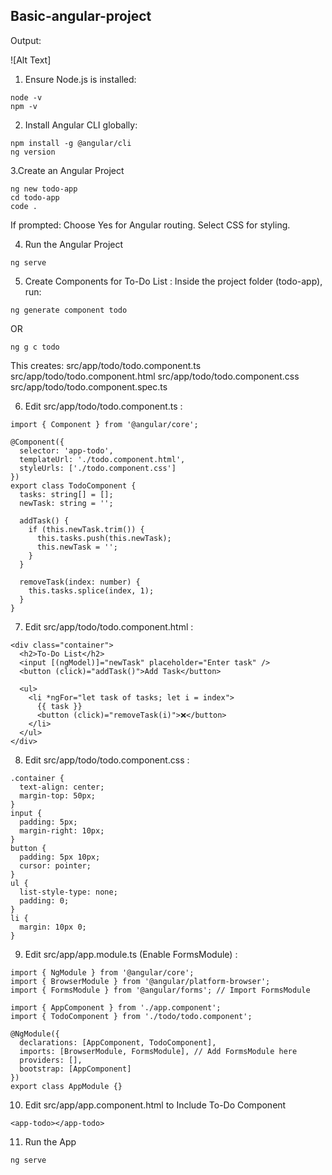 ## Basic-angular-project

Output:

![Alt Text]

1. Ensure Node.js is installed:
```
node -v
npm -v
```
2. Install Angular CLI globally:
```
npm install -g @angular/cli
ng version
```
3.Create an Angular Project
```
ng new todo-app
cd todo-app
code .
```
If prompted:
Choose Yes for Angular routing.
Select CSS for styling.

4. Run the Angular Project
```
ng serve
```

5. Create Components for To-Do List :
Inside the project folder (todo-app), run:
```
ng generate component todo
```
OR
```
ng g c todo
```
This creates:
src/app/todo/todo.component.ts
src/app/todo/todo.component.html
src/app/todo/todo.component.css
src/app/todo/todo.component.spec.ts

6. Edit src/app/todo/todo.component.ts :
```
import { Component } from '@angular/core';

@Component({
  selector: 'app-todo',
  templateUrl: './todo.component.html',
  styleUrls: ['./todo.component.css']
})
export class TodoComponent {
  tasks: string[] = [];
  newTask: string = '';

  addTask() {
    if (this.newTask.trim()) {
      this.tasks.push(this.newTask);
      this.newTask = '';
    }
  }

  removeTask(index: number) {
    this.tasks.splice(index, 1);
  }
}
```
7.  Edit src/app/todo/todo.component.html :
```
<div class="container">
  <h2>To-Do List</h2>
  <input [(ngModel)]="newTask" placeholder="Enter task" />
  <button (click)="addTask()">Add Task</button>

  <ul>
    <li *ngFor="let task of tasks; let i = index">
      {{ task }}
      <button (click)="removeTask(i)">❌</button>
    </li>
  </ul>
</div>
```
8. Edit src/app/todo/todo.component.css :
```
.container {
  text-align: center;
  margin-top: 50px;
}
input {
  padding: 5px;
  margin-right: 10px;
}
button {
  padding: 5px 10px;
  cursor: pointer;
}
ul {
  list-style-type: none;
  padding: 0;
}
li {
  margin: 10px 0;
}
```
9.  Edit src/app/app.module.ts (Enable FormsModule) :
```
import { NgModule } from '@angular/core';
import { BrowserModule } from '@angular/platform-browser';
import { FormsModule } from '@angular/forms'; // Import FormsModule

import { AppComponent } from './app.component';
import { TodoComponent } from './todo/todo.component';

@NgModule({
  declarations: [AppComponent, TodoComponent],
  imports: [BrowserModule, FormsModule], // Add FormsModule here
  providers: [],
  bootstrap: [AppComponent]
})
export class AppModule {}
```
10. Edit src/app/app.component.html to Include To-Do Component
```
<app-todo></app-todo>
```
11. Run the App
```
ng serve
```


